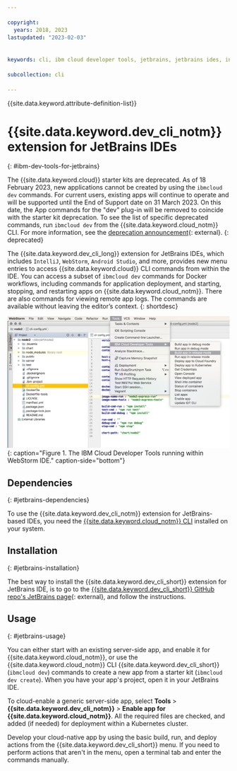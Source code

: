 ```yaml
---

copyright: 
  years: 2018, 2023
lastupdated: "2023-02-03"


keywords: cli, ibm cloud developer tools, jetbrains, jetbrains ides, intellij, webstorm, android studio, ibmcloud dev, view remote logs, ibmcloud docker commands

subcollection: cli

---
```


{{site.data.keyword.attribute-definition-list}}

# {{site.data.keyword.dev_cli_notm}} extension for JetBrains IDEs
{: #ibm-dev-tools-for-jetbrains}

The {{site.data.keyword.cloud}} starter kits are deprecated. As of 18 February 2023, new applications cannot be created by using the `ibmcloud dev` commands. For current users, existing apps will continue to operate and will be supported until the End of Support date on 31 March 2023. On this date, the App commands for the "dev" plug-in will be removed to coincide with the starter kit deprecation. To see the list of specific deprecated commands, run `ibmcloud dev` from the {{site.data.keyword.cloud_notm}} CLI. For more information, see the [deprecation announcement](https://www.ibm.com/cloud/blog/announcements/deprecation-of-ibm-cloud-starter-kits){: external}.
{: deprecated}

The {{site.data.keyword.dev_cli_long}} extension for JetBrains IDEs, which includes `IntelliJ`, `WebStorm`, `Android Studio`, and more, provides new menu entries to access 
{{site.data.keyword.cloud}} CLI commands from within the IDE. You can access a subset of `ibmcloud dev` commands for Docker workflows, including commands for application deployment, and starting, stopping, and restarting apps on {{site.data.keyword.cloud_notm}}. There are also commands for viewing remote app logs. The commands are available without leaving the editor’s context.
{: shortdesc}

![The {{site.data.keyword.dev_cli_notm}} running within WebStorm IDE](../images/jetbrains.png "The IBM Cloud Developer Tools running within WebStorm IDE"){: caption="Figure 1. The IBM Cloud Developer Tools running within WebStorm IDE." caption-side="bottom"}

## Dependencies
{: #jetbrains-dependencies}

To use the {{site.data.keyword.dev_cli_notm}} extension for JetBrains-based IDEs, you need the [{{site.data.keyword.cloud_notm}} CLI](/docs/cli?topic=cli-getting-started) installed on your system.

## Installation
{: #jetbrains-installation}

The best way to install the {{site.data.keyword.dev_cli_short}} extension for JetBrains IDE, is to go to the [{{site.data.keyword.dev_cli_short}} GitHub repo's JetBrains page](https://github.com/IBM-Cloud/ibm-cloud-developer-tools/tree/master/jetbrains){: external}, and follow the instructions.

## Usage
{: #jetbrains-usage}

You can either start with an existing server-side app, and enable it for {{site.data.keyword.cloud_notm}}, or use the {{site.data.keyword.cloud_notm}} CLI {{site.data.keyword.dev_cli_short}} (`ibmcloud dev`) commands to create a new app from a starter kit (`ibmcloud dev create`). When you have your app's project, open it in your JetBrains IDE.

To cloud-enable a generic server-side app, select **Tools** > **{{site.data.keyword.dev_cli_notm}}** > **Enable app for {{site.data.keyword.cloud_notm}}**. All the required files are checked, and added (if needed) for deployment within a Kubernetes cluster.

Develop your cloud-native app by using the basic build, run, and deploy actions from the {{site.data.keyword.dev_cli_short}} menu. If you need to perform actions that aren't in the menu, open a terminal tab and enter the commands manually.
